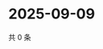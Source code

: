 # 2025-09-09

共 0 条

<!-- BEGIN ZHIHUQUESTIONS -->
<!-- 最后更新时间 Tue Sep 09 2025 17:12:41 GMT+0800 (China Standard Time) -->

<!-- END ZHIHUQUESTIONS -->
